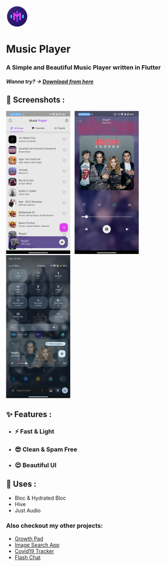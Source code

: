 <img src="/demo/logo.png" width="60"/>

# Music Player

### A Simple and Beautiful Music Player written in Flutter
##### Wanna try? -> [Download from here](https://github.com/VasuGajjar/music_player/raw/master/demo/music.apk)

## 📸 Screenshots :

<p>
<img src="/demo/ss1.png" height="390"/> &#160;
<img src="/demo/ss2.png" height="390"/> &#160;
<img src="/demo/ss3.png" height="390"/> &#160;
</p>

## ✨ Features :
- ### ⚡ Fast & Light
- ### 😎 Clean & Spam Free
- ### 😍 Beautiful UI

## 💫 Uses :
- Bloc & Hydrated Bloc
- Hive
- Just Audio

### Also checkout my other projects:

- [Growth Pad](https://github.com/VasuGajjar/growth_pad)
- [Image Search App](https://github.com/VasuGajjar/ImageSearchApp)
- [Covid19 Tracker](https://github.com/VasuGajjar/Covid19Tracker)
- [Flash Chat](https://github.com/VasuGajjar/Flashchat)
